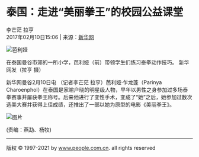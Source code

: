# 泰国：走进“美丽拳王”的校园公益课堂

李芒茫 拉亨  
2017年02月10日15:06 | 来源：[新华网](http://news.xinhuanet.com/world/2017-02/10/c_129474713.htm)

![芭利娅](/img/2020wbc/imgs/icon_type.png)

在泰国曼谷市郊的一所小学，芭利娅（前）带领学生们练习泰拳动作技巧。 新华网发（拉亨 摄）

新华网曼谷2月10日电 （记者李芒茫 拉亨）芭利娅·乍龙蓬（Parinya Charoenphol）在泰国是家喻户晓的明星级人物，早年以男性之身参加过多场泰拳赛事并屡获拳王称号。后来他进行了变性手术，变成了“她”之后，她参加过数次选美大赛并获得上佳成绩，还推出了一部以她为原型的电影《美丽拳王》。

![图片](http://www.people.com.cn/mediafile/pic/20170210/86/12901394539777315410.jpg)

(责编：燕勐、杨牧)

---

版权 © 1997-2021 by www.people.com.cn. all rights reserved